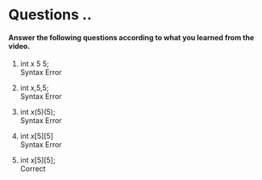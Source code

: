 # Questions ..

#### Answer the following questions according to what you learned from the video.

1. int x 5 5;  
   Syntax Error

2. int x,5,5;  
   Syntax Error

3. int x(5)(5);  
   Syntax Error

4. int x[5][5]  
   Syntax Error

5. int x[5][5];  
   Correct

